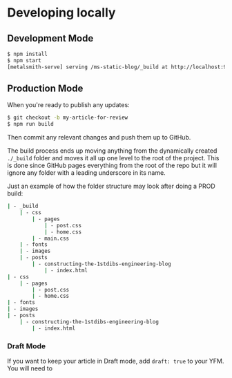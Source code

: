 # Developing locally

## Development Mode

```bash
$ npm install
$ npm start
[metalsmith-serve] serving /ms-static-blog/_build at http://localhost:9999
```

## Production Mode

When you're ready to publish any updates:

```bash
$ git checkout -b my-article-for-review
$ npm run build
```

Then commit any relevant changes and push them up to GitHub. 

The build process ends up moving anything from the dynamically created `./_build` folder and moves it all up one level to the root of the project.
This is done since GitHub pages everything from the root of the repo but it will ignore any folder with a leading underscore in its name.

Just an example of how the folder structure may look after doing a PROD build:

```bash
| - _build
    | - css
        | - pages
            | - post.css
            | - home.css
        | - main.css
    | - fonts
    | - images
    | - posts
        | - constructing-the-1stdibs-engineering-blog
            | - index.html
| - css
    | - pages
        | - post.css
        | - home.css
| - fonts 
| - images 
| - posts
    | - constructing-the-1stdibs-engineering-blog
        | - index.html
```

### Draft Mode

If you want to keep your article in Draft mode, add `draft: true` to your YFM. You will need to 
